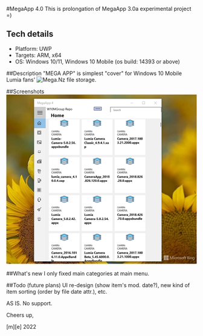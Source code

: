 #MegaApp 4.0
This is prolongation of MegaApp 3.0a experimental project =) 

## Tech details
- Platform: UWP
- Targets: ARM, x64
- OS: Windows 10/11, Windows 10 Mobile (os build: 14393 or above)

##Description
"MEGA APP" is simplest "cover" for Windows 10 Mobile Lumia fans' 
![Mega.Nz file storage](https://mega.nz/folder/SKZxnQAR#EvlQqjMIVQwoxcje9r-jAw).

##Screenshots
![Screenshot 1](Images/shot1.png)

##What's new
I only fixed main categories at main menu. 

##Todo (future plans)
UI re-design (show item's mod. date?), new kind of item sorting (order by file date attr.), etc. 


AS IS. No support. 


Cheers up,


  [m][e] 2022

